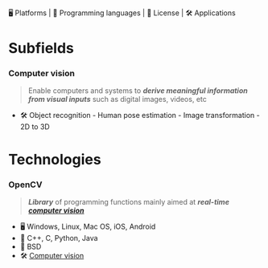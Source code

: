 🖥 Platforms | 💬 Programming languages | 📃 License | 🛠 Applications

# Subfields 
<a name="computer-vision"></a>
### Computer vision
> Enable computers and systems to _**derive meaningful information from visual inputs**_ such as digital images, videos, etc
+ 🛠 Object recognition - Human pose estimation - Image transformation - 2D to 3D

# Technologies
### OpenCV
> _**Library**_ of programming functions mainly aimed at _**real-time [computer vision](#computer-vision)**_
+ 🖥 Windows, Linux, Mac OS, iOS, Android
+ 💬 C++, C, Python, Java
+ 📃 BSD
+ 🛠 [Computer vision](#computer-vision)
